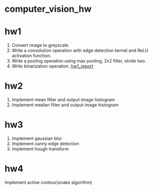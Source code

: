 # computer_vision_hw
# hw1
1. Convert image to greyscale.
2. Write a convolution operation with edge detection kernel and ReLU activation function.
3. Write a pooling operation using max pooling, 2x2 filter, stride two.
4. Write binarization operation.
[hw1_report](hw1_report.pdf)

# hw2
1. Implement mean filter and output image histogram
2. Implement median filter and output image histogram

# hw3
1. Implement gaussian blur
2. Implement canny edge detection
3. Implement hough transform

# hw4
Implement active contour(snake algorithm)
